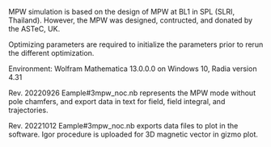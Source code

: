 MPW simulation is based on the design of MPW at BL1 in SPL (SLRI, Thailand). However, the MPW was designed, contructed, and donated by the ASTeC, UK.

Optimizing parameters are required to initialize the parameters prior to rerun the different optimization.

Environment: Wolfram Mathematica 13.0.0.0 on Windows 10, Radia version 4.31

Rev. 20220926
Eample#3mpw_noc.nb represents the MPW mode without pole chamfers, and export data in text for field, field integral, and trajectories.

Rev. 20221012
Eample#3mpw_noc.nb exports data files to plot in the software. Igor procedure is uploaded for 3D magnetic vector in gizmo plot.
